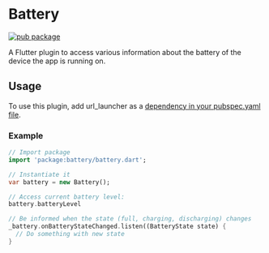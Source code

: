# Battery

[![pub package](https://img.shields.io/pub/v/battery.svg)](https://pub.dartlang.org/packages/battery)

A Flutter plugin to access various information about the battery of the device the app is running on.

## Usage
To use this plugin, add url_launcher as a [dependency in your pubspec.yaml file](https://flutter.io/platform-plugins/).

### Example

``` dart
// Import package
import 'package:battery/battery.dart';

// Instantiate it
var battery = new Battery();

// Access current battery level:
battery.batteryLevel

// Be informed when the state (full, charging, discharging) changes
_battery.onBatteryStateChanged.listen((BatteryState state) {
  // Do something with new state
}
```
